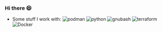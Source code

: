 ### Hi there 😄

- Some stuff I work with:
![podman](https://img.shields.io/badge/podman-892CA0?logo=podman&logoColor=white&style=for-the-badge)
![python](https://img.shields.io/badge/python-3776AB?logo=python&logoColor=white&style=for-the-badge)
![gnubash](https://img.shields.io/badge/gnubash-4EAA25?logo=gnubash&logoColor=white&style=for-the-badge)
![terraform](https://img.shields.io/badge/terraform-844FBA?logo=terraform&logoColor=white&style=for-the-badge)
![Docker](https://img.shields.io/badge/docker-2496ED?logo=docker&logoColor=white&style=for-the-badge)
<!--
![terragrunt](https://img.shields.io/badge/terragrunt-844FBA?logo=terragrunt&logoColor=white&style=for-the-badge)
-->

<!--
**justin-octo/justin-octo** is a ✨ _special_ ✨ repository because its `README.md` (this file) appears on your GitHub profile.

Here are some ideas to get you started:

- 🔭 I’m currently working on ...
- 🌱 I’m currently learning ...
- 👯 I’m looking to collaborate on ...
- 🤔 I’m looking for help with ...
- 💬 Ask me about ...
- 📫 How to reach me: ...
- 😄 Pronouns: ...
- ⚡ Fun fact: ...
-->

